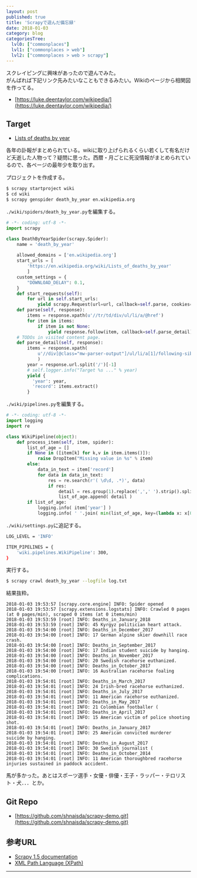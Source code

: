 ```yaml
---
layout: post
published: true
title: 'Scrapyで遊んだ備忘録'
date: 2018-01-03
category: blog
categoriesTree:
  lvl0: ["commonplaces"]
  lvl1: ["commonplaces > web"]
  lvl2: ["commonplaces > web > scrapy"]
---
```


スクレイピングに興味があったので遊んでみた。  
がんばれば下記リンク先みたいなこともできるみたい。Wikiのページから相関図を作ってる。

* [https://luke.deentaylor.com/wikipedia/](https://luke.deentaylor.com/wikipedia/)

## Target

* [Lists of deaths by year][id1]

各年の訃報がまとめられている。wikiに取り上げられるくらい若くして有名だけど夭逝した人物って？疑問に思った。西暦・月ごとに死没情報がまとめられているので、各ページの最年少を取り出す。

プロジェクトを作成する。
~~~ sh
$ scrapy startproject wiki
$ cd wiki
$ scrapy genspider death_by_year en.wikipedia.org
~~~

`./wiki/spiders/death_by_year.py`を編集する。

~~~ python
# -*- coding: utf-8 -*-
import scrapy

class DeathByYearSpider(scrapy.Spider):
    name = 'death_by_year'
    
    allowed_domains = ['en.wikipedia.org']
    start_urls = [
        'https://en.wikipedia.org/wiki/Lists_of_deaths_by_year'
        ]
    custom_settings = {
        "DOWNLOAD_DELAY": 0.1,
    }
    def start_requests(self):
        for url in self.start_urls:
            yield scrapy.Request(url=url, callback=self.parse, cookies={})
    def parse(self, response):
        items = response.xpath(u'//tr/td/div/ul/li/a/@href')
        for item in items:
            if item is not None:
                yield response.follow(item, callback=self.parse_detail)
    # TODOs in visited content page.
    def parse_detail(self, response):
        items = response.xpath(
            u'//div[@class="mw-parser-output"]/ul/li/a[1]/following-sibling::text()[1][normalize-space(.)]'
            )
        year = response.url.split('/')[-1]
        # self.logger.info("Target %s ..." % year)
        yield {
          'year': year,
          'record': items.extract()
        }
~~~

`./wiki/pipelines.py`を編集する。

~~~ python
# -*- coding: utf-8 -*-
import logging
import re

class WikiPipeline(object):
    def process_item(self, item, spider):
        list_of_age = []
        if None in ([item[k] for k,v in item.items()]):
            raise DropItem("Missing value in %s" % item)
        else:
            data_in_text = item['record']
            for data in data_in_text:
                res = re.search(r'( \d\d, .*)', data)
                if res:
                    detail = res.group(1).replace(',',' ').strip().split()
                    list_of_age.append( detail )
        if list_of_age:
            logging.info( item['year'] )
            logging.info( ' '.join( min(list_of_age, key=(lambda x: x[0])) ) )
~~~

`./wiki/settings.py`に追記する。

~~~ sh
LOG_LEVEL = 'INFO'

ITEM_PIPELINES = {
    'wiki.pipelines.WikiPipeline': 300,
}
~~~

実行する。

~~~ sh
$ scrapy crawl death_by_year --logfile log.txt
~~~

結果抜粋。
~~~
2018-01-03 19:53:57 [scrapy.core.engine] INFO: Spider opened
2018-01-03 19:53:57 [scrapy.extensions.logstats] INFO: Crawled 0 pages (at 0 pages/min), scraped 0 items (at 0 items/min)
2018-01-03 19:53:59 [root] INFO: Deaths_in_January_2018
2018-01-03 19:53:59 [root] INFO: 45 Kyrgyz politician heart attack.
2018-01-03 19:54:00 [root] INFO: Deaths_in_December_2017
2018-01-03 19:54:00 [root] INFO: 17 German alpine skier downhill race crash.
2018-01-03 19:54:00 [root] INFO: Deaths_in_September_2017
2018-01-03 19:54:00 [root] INFO: 17 Indian student suicide by hanging.
2018-01-03 19:54:00 [root] INFO: Deaths_in_November_2017
2018-01-03 19:54:00 [root] INFO: 20 Swedish racehorse euthanized.
2018-01-03 19:54:00 [root] INFO: Deaths_in_October_2017
2018-01-03 19:54:00 [root] INFO: 16 Australian racehorse foaling complications.
2018-01-03 19:54:01 [root] INFO: Deaths_in_March_2017
2018-01-03 19:54:01 [root] INFO: 24 Irish-bred racehorse euthanized.
2018-01-03 19:54:01 [root] INFO: Deaths_in_July_2017
2018-01-03 19:54:01 [root] INFO: 11 American racehorse euthanized.
2018-01-03 19:54:01 [root] INFO: Deaths_in_May_2017
2018-01-03 19:54:01 [root] INFO: 21 Colombian footballer (
2018-01-03 19:54:01 [root] INFO: Deaths_in_April_2017
2018-01-03 19:54:01 [root] INFO: 15 American victim of police shooting shot.
2018-01-03 19:54:01 [root] INFO: Deaths_in_January_2017
2018-01-03 19:54:01 [root] INFO: 25 American convicted murderer suicide by hanging.
2018-01-03 19:54:01 [root] INFO: Deaths_in_August_2017
2018-01-03 19:54:01 [root] INFO: 30 Swedish journalist (
2018-01-03 19:54:01 [root] INFO: Deaths_in_October_2014
2018-01-03 19:54:01 [root] INFO: 11 American thoroughbred racehorse injuries sustained in paddock accident.
~~~

馬が多かった。あとはスポーツ選手・女優・俳優・王子・ラッパー・テロリスト・犬．．．とか。

## Git Repo

* [https://github.com/shnaisda/scrapy-demo.git](https://github.com/shnaisda/scrapy-demo.git)

## 参考URL

* [Scrapy 1.5 documentation](https://doc.scrapy.org/en/latest/)
* [XML Path Language (XPath)](https://www.w3.org/TR/xpath/)

--- 
[id1]:https://en.wikipedia.org/wiki/Lists_of_deaths_by_year

